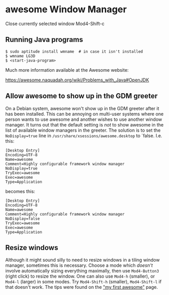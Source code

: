 # awesome Window Manager

Close currently selected window
    Mod4-Shift-c

## Running Java programs

    $ sudo aptitude install wmname  # in case it isn't installed
    $ wmname LG3D
    $ <start-java-program>

Much more information available at the Awesome website:

https://awesome.naquadah.org/wiki/Problems_with_Java#OpenJDK

## Allow awesome to show up in the GDM greeter

On a Debian system, awesome won't show up in the GDM greeter after it has
been installed.  This can be annoying on multi-user systems where one person
wants to use awesome and another wishes to use another window manager.  It
turns out that the default setting is *not* to show awesome in the list of
available window managers in the greeter.  The solution is to set the
`NoDisplay=true` line in `/usr/share/xsessions/awesome.desktop` to `false.
I.e. this:

    [Desktop Entry]
    Encoding=UTF-8
    Name=awesome
    Comment=Highly configurable framework window manager
    NoDisplay=true
    TryExec=awesome
    Exec=awesome
    Type=Application

becomes this:

    [Desktop Entry]
    Encoding=UTF-8
    Name=awesome
    Comment=Highly configurable framework window manager
    NoDisplay=false
    TryExec=awesome
    Exec=awesome
    Type=Application

## Resize windows

Although it might sound silly to need to resize windows in a tiling window
manager, sometimes this is necessary.  Choose a mode which *doesn't*
involve automatically sizing everything maximally, then use `Mod4-Button3`
(right click) to resize the window.  One can also use `Mod4-h` (smaller), or
`Mod4-l` (larger) in some modes.  Try `Mod4-Shift-h` (smaller),
`Mod4-Shift-l` if that doesn't work.  The tips were found on the ["my first
awesome"](https://awesome.naquadah.org/wiki/My_first_awesome) page.

